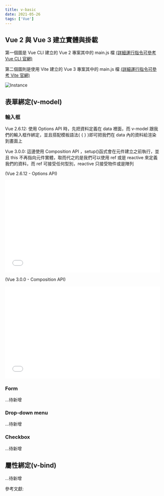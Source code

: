 ```yaml
---
title: v-basic
date: 2021-05-26
tags: ['Vue']
---
```


## Vue 2 與 Vue 3 建立實體與掛載

第一個圖是 Vue CLI 建立的 Vue 2 專案其中的 main.js 檔 <a href ="https://cli.vuejs.org/guide/creating-a-project.html" target=_blank>(詳細運行指令可參考 Vue CLI 官網)</a>

第二個圖則是使用 Vite 建立的 Vue 3 專案其中的 main.js 檔 <a href ="https://vitejs.dev/guide/#scaffolding-your-first-vite-project" target=_blank>(詳細運行指令可參考 Vite 官網)</a>

![Instance](https://i.imgur.com/VXSWN4h.png)

## 表單綁定(v-model)

### 輸入框

<p>

Vue 2.6.12: 使用 Options API 時，先把資料定義在 data 裡面，而 v-model 跟我們的輸入框作綁定，並且搭配模板語法{ { } }即可把我們在 data 內的資料給渲染到畫面上

Vue 3.0.0: 這邊使用 Composition API ，setup()函式會在元件建立之前執行，並且 this 不再指向元件實體，取而代之的是我們可以使用 ref 或是 reactive 來定義我們的資料，而 ref 可接受任何型別，reactive 只接受物件或是陣列

(Vue 2.6.12 - Options API)

<iframe width="100%" height="300" src="//jsfiddle.net/Chris_Walter/13qrL4w8/11/embedded/result,js,html/dark/" allowfullscreen="allowfullscreen" allowpaymentrequest frameborder="0"></iframe>

(Vue 3.0.0 - Composition API)

<iframe width="100%" height="300" src="//jsfiddle.net/Chris_Walter/jkpc31we/11/embedded/result,js,html/dark/" allowfullscreen="allowfullscreen" allowpaymentrequest frameborder="0"></iframe>

### Form

...待新增

### Drop-down menu

...待新增

### Checkbox

...待新增

## 屬性綁定(v-bind)

...待新增

參考文獻:<br/>
